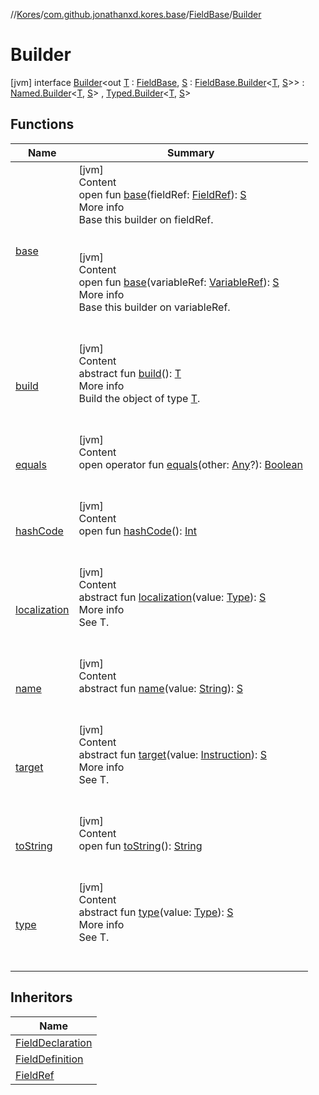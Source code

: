 //[Kores](../../../index.md)/[com.github.jonathanxd.kores.base](../../index.md)/[FieldBase](../index.md)/[Builder](index.md)



# Builder  
 [jvm] interface [Builder](index.md)<out [T](index.md) : [FieldBase](../index.md), [S](index.md) : [FieldBase.Builder](index.md)<[T](index.md), [S](index.md)>> : [Named.Builder](../../-named/-builder/index.md)<[T](index.md), [S](index.md)> , [Typed.Builder](../../-typed/-builder/index.md)<[T](index.md), [S](index.md)>    


## Functions  
  
|  Name|  Summary| 
|---|---|
| <a name="com.github.jonathanxd.kores.base/FieldBase.Builder/base/#com.github.jonathanxd.kores.common.FieldRef/PointingToDeclaration/"></a>[base](base.md)| <a name="com.github.jonathanxd.kores.base/FieldBase.Builder/base/#com.github.jonathanxd.kores.common.FieldRef/PointingToDeclaration/"></a>[jvm]  <br>Content  <br>open fun [base](base.md)(fieldRef: [FieldRef](../../../com.github.jonathanxd.kores.common/-field-ref/index.md)): [S](index.md)  <br>More info  <br>Base this builder on fieldRef.  <br><br><br>[jvm]  <br>Content  <br>open fun [base](base.md)(variableRef: [VariableRef](../../../com.github.jonathanxd.kores.common/-variable-ref/index.md)): [S](index.md)  <br>More info  <br>Base this builder on variableRef.  <br><br><br>
| <a name="com.github.jonathanxd.kores.builder/Builder/build/#/PointingToDeclaration/"></a>[build](../../../com.github.jonathanxd.kores.builder/-builder/build.md)| <a name="com.github.jonathanxd.kores.builder/Builder/build/#/PointingToDeclaration/"></a>[jvm]  <br>Content  <br>abstract fun [build](../../../com.github.jonathanxd.kores.builder/-builder/build.md)(): [T](index.md)  <br>More info  <br>Build the object of type [T](../../../com.github.jonathanxd.kores.builder/-builder/index.md).  <br><br><br>
| <a name="kotlin/Any/equals/#kotlin.Any?/PointingToDeclaration/"></a>[equals](../../../com.github.jonathanxd.kores.util/-simple-resolver/index.md#%5Bkotlin%2FAny%2Fequals%2F%23kotlin.Any%3F%2FPointingToDeclaration%2F%5D%2FFunctions%2F-1211764316)| <a name="kotlin/Any/equals/#kotlin.Any?/PointingToDeclaration/"></a>[jvm]  <br>Content  <br>open operator fun [equals](../../../com.github.jonathanxd.kores.util/-simple-resolver/index.md#%5Bkotlin%2FAny%2Fequals%2F%23kotlin.Any%3F%2FPointingToDeclaration%2F%5D%2FFunctions%2F-1211764316)(other: [Any](https://kotlinlang.org/api/latest/jvm/stdlib/kotlin/-any/index.html)?): [Boolean](https://kotlinlang.org/api/latest/jvm/stdlib/kotlin/-boolean/index.html)  <br><br><br>
| <a name="kotlin/Any/hashCode/#/PointingToDeclaration/"></a>[hashCode](../../../com.github.jonathanxd.kores.util/-simple-resolver/index.md#%5Bkotlin%2FAny%2FhashCode%2F%23%2FPointingToDeclaration%2F%5D%2FFunctions%2F-1211764316)| <a name="kotlin/Any/hashCode/#/PointingToDeclaration/"></a>[jvm]  <br>Content  <br>open fun [hashCode](../../../com.github.jonathanxd.kores.util/-simple-resolver/index.md#%5Bkotlin%2FAny%2FhashCode%2F%23%2FPointingToDeclaration%2F%5D%2FFunctions%2F-1211764316)(): [Int](https://kotlinlang.org/api/latest/jvm/stdlib/kotlin/-int/index.html)  <br><br><br>
| <a name="com.github.jonathanxd.kores.base/FieldBase.Builder/localization/#java.lang.reflect.Type/PointingToDeclaration/"></a>[localization](localization.md)| <a name="com.github.jonathanxd.kores.base/FieldBase.Builder/localization/#java.lang.reflect.Type/PointingToDeclaration/"></a>[jvm]  <br>Content  <br>abstract fun [localization](localization.md)(value: [Type](https://docs.oracle.com/javase/8/docs/api/java/lang/reflect/Type.html)): [S](index.md)  <br>More info  <br>See T.  <br><br><br>
| <a name="com.github.jonathanxd.kores.base/Named.Builder/name/#kotlin.String/PointingToDeclaration/"></a>[name](../../-named/-builder/name.md)| <a name="com.github.jonathanxd.kores.base/Named.Builder/name/#kotlin.String/PointingToDeclaration/"></a>[jvm]  <br>Content  <br>abstract fun [name](../../-named/-builder/name.md)(value: [String](https://kotlinlang.org/api/latest/jvm/stdlib/kotlin/-string/index.html)): [S](index.md)  <br><br><br>
| <a name="com.github.jonathanxd.kores.base/FieldBase.Builder/target/#com.github.jonathanxd.kores.Instruction/PointingToDeclaration/"></a>[target](target.md)| <a name="com.github.jonathanxd.kores.base/FieldBase.Builder/target/#com.github.jonathanxd.kores.Instruction/PointingToDeclaration/"></a>[jvm]  <br>Content  <br>abstract fun [target](target.md)(value: [Instruction](../../../com.github.jonathanxd.kores/-instruction/index.md)): [S](index.md)  <br>More info  <br>See T.  <br><br><br>
| <a name="kotlin/Any/toString/#/PointingToDeclaration/"></a>[toString](../../../com.github.jonathanxd.kores.util/-simple-resolver/index.md#%5Bkotlin%2FAny%2FtoString%2F%23%2FPointingToDeclaration%2F%5D%2FFunctions%2F-1211764316)| <a name="kotlin/Any/toString/#/PointingToDeclaration/"></a>[jvm]  <br>Content  <br>open fun [toString](../../../com.github.jonathanxd.kores.util/-simple-resolver/index.md#%5Bkotlin%2FAny%2FtoString%2F%23%2FPointingToDeclaration%2F%5D%2FFunctions%2F-1211764316)(): [String](https://kotlinlang.org/api/latest/jvm/stdlib/kotlin/-string/index.html)  <br><br><br>
| <a name="com.github.jonathanxd.kores.base/Typed.Builder/type/#java.lang.reflect.Type/PointingToDeclaration/"></a>[type](../../-typed/-builder/type.md)| <a name="com.github.jonathanxd.kores.base/Typed.Builder/type/#java.lang.reflect.Type/PointingToDeclaration/"></a>[jvm]  <br>Content  <br>abstract fun [type](../../-typed/-builder/type.md)(value: [Type](https://docs.oracle.com/javase/8/docs/api/java/lang/reflect/Type.html)): [S](index.md)  <br>More info  <br>See T.  <br><br><br>


## Inheritors  
  
|  Name| 
|---|
| <a name="com.github.jonathanxd.kores.base/FieldDeclaration.Builder///PointingToDeclaration/"></a>[FieldDeclaration](../../-field-declaration/-builder/index.md)
| <a name="com.github.jonathanxd.kores.base/FieldDefinition.Builder///PointingToDeclaration/"></a>[FieldDefinition](../../-field-definition/-builder/index.md)
| <a name="com.github.jonathanxd.kores.common/FieldRef.Builder///PointingToDeclaration/"></a>[FieldRef](../../../com.github.jonathanxd.kores.common/-field-ref/-builder/index.md)

